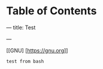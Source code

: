 
# Table of Contents



&#x2014;
title: Test

&#x2014;

[[GNU] [<https://gnu.org>]]

    test from bash

